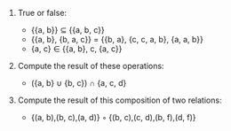 1. True or false:

	- {{a, b}} ⊆ {{a, b, c}}
	- {{a, b}, {b, a, c}} = {{b, a}, {c, c, a, b}, {a, a, b}}
	- {a, c} ∈ {{a, b}, c, {a, c}}
2. Compute the result of these operations:
	- ({a, b} ∪ {b, c}) ∩ {a, c, d}
3. Compute the result of this composition of two relations:
	- {(a, b),(b, c),(a, d)} ◦ {(b, c),(c, d),(b, f),(d, f)}
